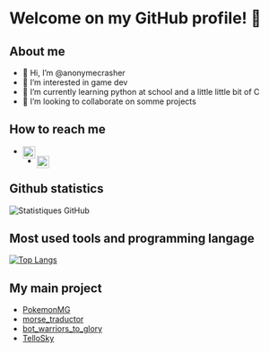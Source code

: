 # Welcome on my GitHub profile! 👋
## About me
- 👋 Hi, I’m @anonymecrasher
- 👀 I’m interested in game dev
- 🌱 I’m currently learning python at school and a little little bit of C
- 💞️ I’m looking to collaborate on somme projects

## How to reach me 
- [<img align="left" alt="Gmail" width="22px" src="https://simpleicons.org/icons/gmail.svg" />](mailto:matvanrijsel@gmail.com)
- [<img align="left" alt="Discord" width="22px" src="https://simpleicons.org/icons/discord.svg" />](https://discordapp.com/users/555799427176988672) 

## Github statistics
![Statistiques GitHub](https://github-readme-stats.vercel.app/api?username=anonymecrasher&show_icons=true&theme=dark)

## Most used tools and programming langage
[![Top Langs](https://github-readme-stats.vercel.app/api/top-langs/?username=anonymecrasher&layout=compact&theme=dark)](https://github.com/anonymecrasher)

## My main project
 - [PokemonMG](https://github.com/Yanko77/PokemonMG)
 - [morse_traductor](https://github.com/anonymecrasher/morse_traductor)
 - [bot_warriors_to_glory](https://github.com/anonymecrasher/bot_warriors_to_glory)
 - [TelloSky](https://github.com/anonymecrasher/TELLOPYATELIERSCIENTIFIQUE)





<!---
anonymecrasher/anonymecrasher is a ✨ special ✨ repository because its `README.md` (this file) appears on your GitHub profile.
You can click the Preview link to take a look at your changes.
--->
